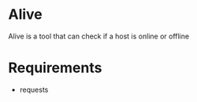 # Alive
 Alive is a tool that can check if a host is online or offline

# Requirements

 - requests
